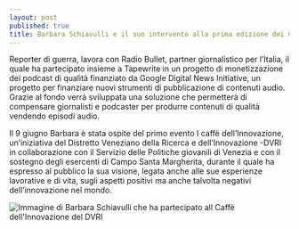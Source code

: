 ```yaml
---
layout: post
published: true
title: Barbara Schiavulli e il suo intervento alla prima edizione dei Caffè dell'Innovazione
---
```

Reporter di guerra, lavora con Radio Bullet, partner giornalistico per l’Italia, il quale ha partecipato insieme a Tapewrite in un progetto di monetizzazione dei podcast di qualità finanziato da Google Digital News Initiative, un progetto per finanziare nuovi strumenti di pubblicazione di contenuti audio. Grazie al fondo verrà sviluppata una soluzione che permetterà di compensare giornalisti e podcaster per produrre contenuti di qualità vendendo episodi audio.

Il 9 giugno Barbara è stata ospite del primo evento I caffè dell’Innovazione, un’iniziativa del Distretto Veneziano della Ricerca e dell’Innovazione -DVRI in collaborazione con il Servizio delle Politiche giovanili di Venezia e con il sostegno degli esercenti di Campo Santa Margherita, durante il quale ha espresso al pubblico la sua visione, legata anche alle sue esperienze lavorative e di vita, sugli aspetti positivi ma anche talvolta negativi dell’innovazione nel mondo. 

![Immagine di Barbara Schiavulli che ha partecipato all Caffè dell'Innovazione del DVRI](https://pbs.twimg.com/profile_images/110762338/n620235915_2295-1_400x400.jpg)
